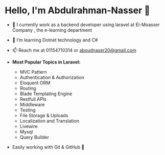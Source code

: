 # Hello, I'm Abdulrahman-Nasser 👋
- 🔭 I currently work as a backend developer using laravel at El-Moasser Company , the e-learning department
- 🌱 I’m learning Dotnet technology and C#
- 📫 Reach me at 01154710314 or aboudnaser20@gmail.com


- **Most Popular Topics in Laravel:**
  - MVC Pattern 
  - Authentication & Authorization
  - Eloquent ORM
  - Routing
  - Blade Templating Engine
  - Restfull APIs
  - Middleware
  - Testing
  - File Storage & Uploads
  - Localization and Translation
  - Livewire
  - Mysql
  - Query Builder

- Easily working with Git & GitHub 🌱

